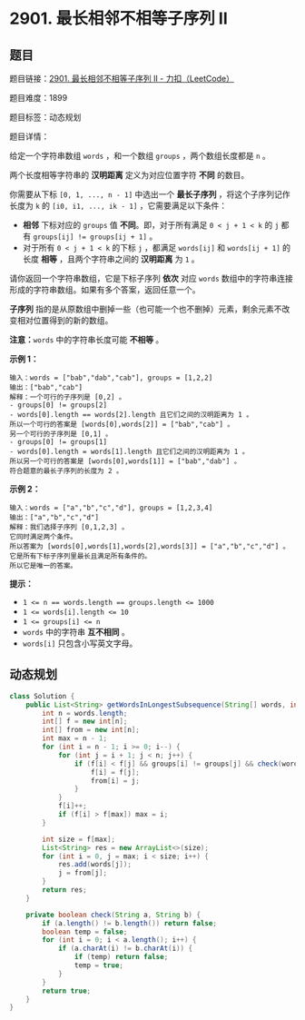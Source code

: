 # 2901. 最长相邻不相等子序列 II

## 题目

题目链接：[2901. 最长相邻不相等子序列 II - 力扣（LeetCode）](https://leetcode.cn/problems/longest-unequal-adjacent-groups-subsequence-ii/description/)

题目难度：1899

题目标签：动态规划

题目详情：

给定一个字符串数组 `words` ，和一个数组 `groups` ，两个数组长度都是 `n` 。

两个长度相等字符串的 **汉明距离** 定义为对应位置字符 **不同** 的数目。

你需要从下标 `[0, 1, ..., n - 1]` 中选出一个 **最长子序列** ，将这个子序列记作长度为 `k` 的 `[i0, i1, ..., ik - 1]` ，它需要满足以下条件：

- **相邻** 下标对应的 `groups` 值 **不同**。即，对于所有满足 `0 < j + 1 < k` 的 `j` 都有 `groups[ij] != groups[ij + 1]` 。
- 对于所有 `0 < j + 1 < k` 的下标 `j` ，都满足 `words[ij]` 和 `words[ij + 1]` 的长度 **相等** ，且两个字符串之间的 **汉明距离** 为 `1` 。

请你返回一个字符串数组，它是下标子序列 **依次** 对应 `words` 数组中的字符串连接形成的字符串数组。如果有多个答案，返回任意一个。

**子序列** 指的是从原数组中删掉一些（也可能一个也不删掉）元素，剩余元素不改变相对位置得到的新的数组。

**注意：**`words` 中的字符串长度可能 **不相等** 。

**示例 1：**

```
输入：words = ["bab","dab","cab"], groups = [1,2,2]
输出：["bab","cab"]
解释：一个可行的子序列是 [0,2] 。
- groups[0] != groups[2]
- words[0].length == words[2].length 且它们之间的汉明距离为 1 。
所以一个可行的答案是 [words[0],words[2]] = ["bab","cab"] 。
另一个可行的子序列是 [0,1] 。
- groups[0] != groups[1]
- words[0].length = words[1].length 且它们之间的汉明距离为 1 。
所以另一个可行的答案是 [words[0],words[1]] = ["bab","dab"] 。
符合题意的最长子序列的长度为 2 。
```

**示例 2：**

```
输入：words = ["a","b","c","d"], groups = [1,2,3,4]
输出：["a","b","c","d"]
解释：我们选择子序列 [0,1,2,3] 。
它同时满足两个条件。
所以答案为 [words[0],words[1],words[2],words[3]] = ["a","b","c","d"] 。
它是所有下标子序列里最长且满足所有条件的。
所以它是唯一的答案。
```

**提示：**

- `1 <= n == words.length == groups.length <= 1000`
- `1 <= words[i].length <= 10`
- `1 <= groups[i] <= n`
- `words` 中的字符串 **互不相同** 。
- `words[i]` 只包含小写英文字母。



## 动态规划

``` java
class Solution {
    public List<String> getWordsInLongestSubsequence(String[] words, int[] groups) {
        int n = words.length;
        int[] f = new int[n];
        int[] from = new int[n];
        int max = n - 1;
        for (int i = n - 1; i >= 0; i--) {
            for (int j = i + 1; j < n; j++) {
                if (f[i] < f[j] && groups[i] != groups[j] && check(words[i], words[j])) {
                    f[i] = f[j];
                    from[i] = j;
                }
            }
            f[i]++;
            if (f[i] > f[max]) max = i;
        }

        int size = f[max];
        List<String> res = new ArrayList<>(size);
        for (int i = 0, j = max; i < size; i++) {
            res.add(words[j]);
            j = from[j];
        }
        return res;
    }

    private boolean check(String a, String b) {
        if (a.length() != b.length()) return false;
        boolean temp = false;
        for (int i = 0; i < a.length(); i++) {
            if (a.charAt(i) != b.charAt(i)) {
                if (temp) return false;
                temp = true;
            }
        }
        return true;
    }
}
```